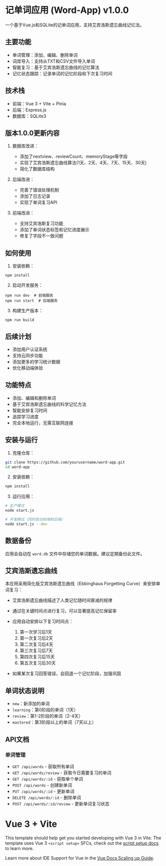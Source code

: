 # 记单词应用 (Word-App) v1.0.0

一个基于Vue.js和SQLite的记单词应用，支持艾宾浩斯遗忘曲线记忆法。

## 主要功能

- 单词管理：添加、编辑、删除单词
- 词库导入：支持从TXT和CSV文件导入单词
- 智能复习：基于艾宾浩斯遗忘曲线的记忆算法
- 记忆状态跟踪：记录单词的记忆阶段和下次复习时间

## 技术栈

- 前端：Vue 3 + Vite + Pinia
- 后端：Express.js
- 数据库：SQLite3

## 版本1.0.0更新内容

1. 数据库改进：
   - 添加了nextview、reviewCount、memoryStage等字段
   - 实现了艾宾浩斯遗忘曲线算法(1天、2天、4天、7天、15天、30天)
   - 简化了数据库结构

2. 后端改进：
   - 完善了错误处理机制
   - 添加了日志记录
   - 实现了单词复习API

3. 前端改进：
   - 支持艾宾浩斯复习功能
   - 添加了单词状态标签和记忆进度展示
   - 修复了字段不一致问题

## 如何使用

1. 安装依赖：
```
npm install
```

2. 启动开发服务：
```
npm run dev  # 前端服务
npm run start  # 后端服务
```

3. 构建生产版本：
```
npm run build
```

## 后续计划

- 添加用户认证系统
- 支持云同步功能
- 添加更多的学习统计数据
- 优化移动端体验

## 功能特点

- 添加、编辑和删除单词
- 基于艾宾浩斯遗忘曲线的科学记忆方法
- 智能安排复习时间
- 追踪学习进度
- 完全本地运行，无需互联网连接

## 安装与运行

1. 克隆仓库：

```bash
git clone https://github.com/yourusername/word-app.git
cd word-app
```

2. 安装依赖：

```bash
npm install
```

3. 运行应用：

```bash
# 生产模式
node start.js

# 开发模式（同时启动前端和后端）
node start.js --dev
```

## 数据备份

应用会自动在 `word.db` 文件中存储您的单词数据。建议定期备份此文件。

## 艾宾浩斯遗忘曲线

本应用采用简化版艾宾浩斯遗忘曲线（Ebbinghaus Forgetting Curve）来安排单词复习：

- 艾宾浩斯遗忘曲线描述了人类记忆随时间衰减的规律
- 通过在关键时间点进行复习，可以显著提高记忆保留率
- 应用自动安排以下复习时间点：
  1. 第一次学习后1天
  2. 第一次复习后2天
  3. 第二次复习后4天
  4. 第三次复习后7天
  5. 第四次复习后15天
  6. 第五次复习后30天

- 如果某次复习回答错误，会回退一个记忆阶段，加强巩固

## 单词状态说明

- `new`：新添加的单词
- `learning`：第0阶段的单词（1天）
- `review`：第1-2阶段的单词（2-4天）
- `mastered`：第3阶段以上的单词（7天以上）

## API文档

### 单词管理

- `GET /api/words` - 获取所有单词
- `GET /api/words/review` - 获取今日需要复习的单词
- `GET /api/words/:id` - 获取单个单词
- `POST /api/words` - 创建新单词
- `PUT /api/words/:id` - 更新单词
- `DELETE /api/words/:id` - 删除单词
- `POST /api/words/:id/review` - 更新单词复习状态

# Vue 3 + Vite

This template should help get you started developing with Vue 3 in Vite. The template uses Vue 3 `<script setup>` SFCs, check out the [script setup docs](https://v3.vuejs.org/api/sfc-script-setup.html#sfc-script-setup) to learn more.

Learn more about IDE Support for Vue in the [Vue Docs Scaling up Guide](https://vuejs.org/guide/scaling-up/tooling.html#ide-support).
